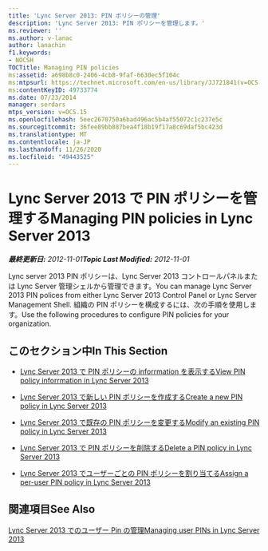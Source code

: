 ```yaml
---
title: 'Lync Server 2013: PIN ポリシーの管理'
description: 'Lync Server 2013: PIN ポリシーを管理します。'
ms.reviewer: ''
ms.author: v-lanac
author: lanachin
f1.keywords:
- NOCSH
TOCTitle: Managing PIN policies
ms:assetid: a698b8c0-2406-4cb8-9faf-6630ec5f104c
ms:mtpsurl: https://technet.microsoft.com/en-us/library/JJ721841(v=OCS.15)
ms:contentKeyID: 49733774
ms.date: 07/23/2014
manager: serdars
mtps_version: v=OCS.15
ms.openlocfilehash: 5eec2670750a6bad496ac5b4af55072c1c237e5c
ms.sourcegitcommit: 36fee89bb887bea4f18b19f17a8c69daf5bc423d
ms.translationtype: MT
ms.contentlocale: ja-JP
ms.lasthandoff: 11/26/2020
ms.locfileid: "49443525"
---
```

# <a name="managing-pin-policies-in-lync-server-2013"></a><span data-ttu-id="d658b-103">Lync Server 2013 で PIN ポリシーを管理する</span><span class="sxs-lookup"><span data-stu-id="d658b-103">Managing PIN policies in Lync Server 2013</span></span>

<div data-xmlns="http://www.w3.org/1999/xhtml">

<div class="topic" data-xmlns="http://www.w3.org/1999/xhtml" data-msxsl="urn:schemas-microsoft-com:xslt" data-cs="https://msdn.microsoft.com/">

<div data-asp="https://msdn2.microsoft.com/asp">



</div>

<div id="mainSection">

<div id="mainBody"><span data-ttu-id="d658b-104">

<span> </span></span><span class="sxs-lookup"><span data-stu-id="d658b-104">

<span> </span></span></span>

<span data-ttu-id="d658b-105">_**最終更新日:** 2012-11-01_</span><span class="sxs-lookup"><span data-stu-id="d658b-105">_**Topic Last Modified:** 2012-11-01_</span></span>

<span data-ttu-id="d658b-106">Lync server 2013 PIN ポリシーは、Lync Server 2013 コントロールパネルまたは Lync Server 管理シェルから管理できます。</span><span class="sxs-lookup"><span data-stu-id="d658b-106">You can manage Lync Server 2013 PIN polices from either Lync Server 2013 Control Panel or Lync Server Management Shell.</span></span> <span data-ttu-id="d658b-107">組織の PIN ポリシーを構成するには、次の手順を使用します。</span><span class="sxs-lookup"><span data-stu-id="d658b-107">Use the following procedures to configure PIN policies for your organization.</span></span>

<div>

## <a name="in-this-section"></a><span data-ttu-id="d658b-108">このセクション中</span><span class="sxs-lookup"><span data-stu-id="d658b-108">In This Section</span></span>

  - [<span data-ttu-id="d658b-109">Lync Server 2013 で PIN ポリシーの inforrmation を表示する</span><span class="sxs-lookup"><span data-stu-id="d658b-109">View PIN policy inforrmation in Lync Server 2013</span></span>](lync-server-2013-view-pin-policy-inforrmation.md)

  - [<span data-ttu-id="d658b-110">Lync Server 2013 で新しい PIN ポリシーを作成する</span><span class="sxs-lookup"><span data-stu-id="d658b-110">Create a new PIN policy in Lync Server 2013</span></span>](lync-server-2013-create-a-new-pin-policy.md)

  - [<span data-ttu-id="d658b-111">Lync Server 2013 で既存の PIN ポリシーを変更する</span><span class="sxs-lookup"><span data-stu-id="d658b-111">Modify an existing PIN policy in Lync Server 2013</span></span>](lync-server-2013-modify-an-existing-pin-policy.md)

  - [<span data-ttu-id="d658b-112">Lync Server 2013 で PIN ポリシーを削除する</span><span class="sxs-lookup"><span data-stu-id="d658b-112">Delete a PIN policy in Lync Server 2013</span></span>](lync-server-2013-delete-a-pin-policy.md)

  - [<span data-ttu-id="d658b-113">Lync Server 2013 でユーザーごとの PIN ポリシーを割り当てる</span><span class="sxs-lookup"><span data-stu-id="d658b-113">Assign a per-user PIN policy in Lync Server 2013</span></span>](lync-server-2013-assign-a-per-user-pin-policy.md)

</div>

<div>

## <a name="see-also"></a><span data-ttu-id="d658b-114">関連項目</span><span class="sxs-lookup"><span data-stu-id="d658b-114">See Also</span></span>


[<span data-ttu-id="d658b-115">Lync Server 2013 でのユーザー Pin の管理</span><span class="sxs-lookup"><span data-stu-id="d658b-115">Managing user PINs in Lync Server 2013</span></span>](lync-server-2013-managing-user-pins.md)  
  

<span data-ttu-id="d658b-116"></div>

</div>

<span> </span>

</div>

</div>

</span><span class="sxs-lookup"><span data-stu-id="d658b-116"></div>

</div>

<span> </span>

</div>

</div>

</span></span></div>

